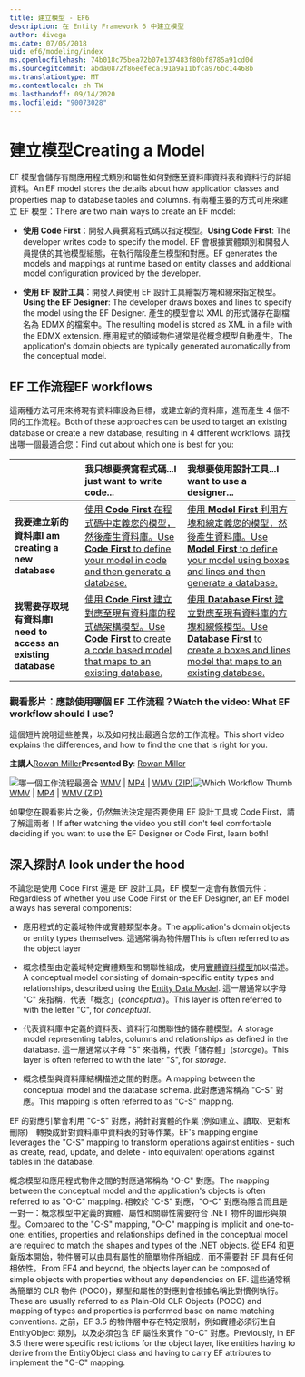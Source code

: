```yaml
---
title: 建立模型 - EF6
description: 在 Entity Framework 6 中建立模型
author: divega
ms.date: 07/05/2018
uid: ef6/modeling/index
ms.openlocfilehash: 74b018c75bea72b07e137483f80bf8785a91cd0d
ms.sourcegitcommit: abda0872f86eefeca191a9a11bfca976bc14468b
ms.translationtype: MT
ms.contentlocale: zh-TW
ms.lasthandoff: 09/14/2020
ms.locfileid: "90073028"
---
```

# <a name="creating-a-model"></a><span data-ttu-id="ce6d1-103">建立模型</span><span class="sxs-lookup"><span data-stu-id="ce6d1-103">Creating a Model</span></span>

<span data-ttu-id="ce6d1-104">EF 模型會儲存有關應用程式類別和屬性如何對應至資料庫資料表和資料行的詳細資料。</span><span class="sxs-lookup"><span data-stu-id="ce6d1-104">An EF model stores the details about how application classes and properties map to database tables and columns.</span></span> <span data-ttu-id="ce6d1-105">有兩種主要的方式可用來建立 EF 模型：</span><span class="sxs-lookup"><span data-stu-id="ce6d1-105">There are two main ways to create an EF model:</span></span>

- <span data-ttu-id="ce6d1-106">**使用 Code First**：開發人員撰寫程式碼以指定模型。</span><span class="sxs-lookup"><span data-stu-id="ce6d1-106">**Using Code First**: The developer writes code to specify the model.</span></span> <span data-ttu-id="ce6d1-107">EF 會根據實體類別和開發人員提供的其他模型組態，在執行階段產生模型和對應。</span><span class="sxs-lookup"><span data-stu-id="ce6d1-107">EF generates the models and mappings at runtime based on entity classes and additional model configuration provided by the developer.</span></span>

- <span data-ttu-id="ce6d1-108">**使用 EF 設計工具**：開發人員使用 EF 設計工具繪製方塊和線來指定模型。</span><span class="sxs-lookup"><span data-stu-id="ce6d1-108">**Using the EF Designer**: The developer draws boxes and lines to specify the model using the EF Designer.</span></span> <span data-ttu-id="ce6d1-109">產生的模型會以 XML 的形式儲存在副檔名為 EDMX 的檔案中。</span><span class="sxs-lookup"><span data-stu-id="ce6d1-109">The resulting model is stored as XML in a file with the EDMX extension.</span></span> <span data-ttu-id="ce6d1-110">應用程式的領域物件通常是從概念模型自動產生。</span><span class="sxs-lookup"><span data-stu-id="ce6d1-110">The application's domain objects are typically generated automatically from the conceptual model.</span></span>

## <a name="ef-workflows"></a><span data-ttu-id="ce6d1-111">EF 工作流程</span><span class="sxs-lookup"><span data-stu-id="ce6d1-111">EF workflows</span></span>

<span data-ttu-id="ce6d1-112">這兩種方法可用來將現有資料庫設為目標，或建立新的資料庫，進而產生 4 個不同的工作流程。</span><span class="sxs-lookup"><span data-stu-id="ce6d1-112">Both of these approaches can be used to target an existing database or create a new database, resulting in 4 different workflows.</span></span>
<span data-ttu-id="ce6d1-113">請找出哪一個最適合您：</span><span class="sxs-lookup"><span data-stu-id="ce6d1-113">Find out about which one is best for you:</span></span>  

|                                           | <span data-ttu-id="ce6d1-114">我只想要撰寫程式碼...</span><span class="sxs-lookup"><span data-stu-id="ce6d1-114">I just want to write code...</span></span>                                                                                                                   | <span data-ttu-id="ce6d1-115">我想要使用設計工具...</span><span class="sxs-lookup"><span data-stu-id="ce6d1-115">I want to use a designer...</span></span>                                                                                                                        |
|:------------------------------------------|:-----------------------------------------------------------------------------------------------------------------------------------------------|:---------------------------------------------------------------------------------------------------------------------------------------------------|
| <span data-ttu-id="ce6d1-116">**我要建立新的資料庫**</span><span class="sxs-lookup"><span data-stu-id="ce6d1-116">**I am creating a new database**</span></span>          | [<span data-ttu-id="ce6d1-117">使用 **Code First** 在程式碼中定義您的模型，然後產生資料庫。</span><span class="sxs-lookup"><span data-stu-id="ce6d1-117">Use **Code First** to define your model in code and then generate a database.</span></span>](xref:ef6/modeling/code-first/workflows/new-database)           | [<span data-ttu-id="ce6d1-118">使用 **Model First** 利用方塊和線定義您的模型，然後產生資料庫。</span><span class="sxs-lookup"><span data-stu-id="ce6d1-118">Use **Model First** to define your model using boxes and lines and then generate a database.</span></span>](xref:ef6/modeling/designer/workflows/model-first)   |
| <span data-ttu-id="ce6d1-119">**我需要存取現有資料庫**</span><span class="sxs-lookup"><span data-stu-id="ce6d1-119">**I need to access an existing database**</span></span> | [<span data-ttu-id="ce6d1-120">使用 **Code First** 建立對應至現有資料庫的程式碼架構模型。</span><span class="sxs-lookup"><span data-stu-id="ce6d1-120">Use **Code First** to create a code based model that maps to an existing database.</span></span>](xref:ef6/modeling/code-first/workflows/existing-database) | [<span data-ttu-id="ce6d1-121">使用 **Database First** 建立對應至現有資料庫的方塊和線條模型。</span><span class="sxs-lookup"><span data-stu-id="ce6d1-121">Use **Database First** to create a boxes and lines model that maps to an existing database.</span></span>](xref:ef6/modeling/designer/workflows/database-first) |

### <a name="watch-the-video-what-ef-workflow-should-i-use"></a><span data-ttu-id="ce6d1-122">觀看影片：應該使用哪個 EF 工作流程？</span><span class="sxs-lookup"><span data-stu-id="ce6d1-122">Watch the video: What EF workflow should I use?</span></span>

<span data-ttu-id="ce6d1-123">這個短片說明這些差異，以及如何找出最適合您的工作流程。</span><span class="sxs-lookup"><span data-stu-id="ce6d1-123">This short video explains the differences, and how to find the one that is right for you.</span></span>

<span data-ttu-id="ce6d1-124">**主講人**[Rowan Miller](https://romiller.com/)</span><span class="sxs-lookup"><span data-stu-id="ce6d1-124">**Presented By**: [Rowan Miller](https://romiller.com/)</span></span>

<span data-ttu-id="ce6d1-125">![哪一個工作流程最適合](../media/whichworkflow-thumb.png) [WMV](https://download.microsoft.com/download/8/F/8/8F81F4CD-3678-4229-8D79-0C63FFA3C595/HDI_ITPro_Technet_winvideo_ChoseYourWorkflow.wmv) | [MP4](https://download.microsoft.com/download/8/F/8/8F81F4CD-3678-4229-8D79-0C63FFA3C595/HDI_ITPro_Technet_mp4video_ChoseYourWorkflow.m4v) | [WMV (ZIP)](https://download.microsoft.com/download/8/F/8/8F81F4CD-3678-4229-8D79-0C63FFA3C595/HDI_ITPro_Technet_winvideo_ChoseYourWorkflow.zip)</span><span class="sxs-lookup"><span data-stu-id="ce6d1-125">![Which Workflow Thumb](../media/whichworkflow-thumb.png) [WMV](https://download.microsoft.com/download/8/F/8/8F81F4CD-3678-4229-8D79-0C63FFA3C595/HDI_ITPro_Technet_winvideo_ChoseYourWorkflow.wmv) | [MP4](https://download.microsoft.com/download/8/F/8/8F81F4CD-3678-4229-8D79-0C63FFA3C595/HDI_ITPro_Technet_mp4video_ChoseYourWorkflow.m4v) | [WMV (ZIP)](https://download.microsoft.com/download/8/F/8/8F81F4CD-3678-4229-8D79-0C63FFA3C595/HDI_ITPro_Technet_winvideo_ChoseYourWorkflow.zip)</span></span>

<span data-ttu-id="ce6d1-126">如果您在觀看影片之後，仍然無法決定是否要使用 EF 設計工具或 Code First，請了解這兩者！</span><span class="sxs-lookup"><span data-stu-id="ce6d1-126">If after watching the video you still don't feel comfortable deciding if you want to use the EF Designer or Code First, learn both!</span></span>

## <a name="a-look-under-the-hood"></a><span data-ttu-id="ce6d1-127">深入探討</span><span class="sxs-lookup"><span data-stu-id="ce6d1-127">A look under the hood</span></span>

<span data-ttu-id="ce6d1-128">不論您是使用 Code First 還是 EF 設計工具，EF 模型一定會有數個元件：</span><span class="sxs-lookup"><span data-stu-id="ce6d1-128">Regardless of whether you use Code First or the EF Designer, an EF model always has several components:</span></span>

- <span data-ttu-id="ce6d1-129">應用程式的定義域物件或實體類型本身。</span><span class="sxs-lookup"><span data-stu-id="ce6d1-129">The application's domain objects or entity types themselves.</span></span> <span data-ttu-id="ce6d1-130">這通常稱為物件層</span><span class="sxs-lookup"><span data-stu-id="ce6d1-130">This is often referred to as the object layer</span></span>

- <span data-ttu-id="ce6d1-131">概念模型由定義域特定實體類型和關聯性組成，使用[實體資料模型](xref:ef6/resources/glossary#entity-data-model)加以描述。</span><span class="sxs-lookup"><span data-stu-id="ce6d1-131">A conceptual model consisting of domain-specific entity types and relationships, described using the [Entity Data Model](xref:ef6/resources/glossary#entity-data-model).</span></span> <span data-ttu-id="ce6d1-132">這一層通常以字母 "C" 來指稱，代表「概念」(_conceptual_)。</span><span class="sxs-lookup"><span data-stu-id="ce6d1-132">This layer is often referred to with the letter "C", for _conceptual_.</span></span>

- <span data-ttu-id="ce6d1-133">代表資料庫中定義的資料表、資料行和關聯性的儲存體模型。</span><span class="sxs-lookup"><span data-stu-id="ce6d1-133">A storage model representing tables, columns and relationships as defined in the database.</span></span> <span data-ttu-id="ce6d1-134">這一層通常以字母 "S" 來指稱，代表「儲存體」(_storage_)。</span><span class="sxs-lookup"><span data-stu-id="ce6d1-134">This layer is often referred to with the later "S", for _storage_.</span></span>  

- <span data-ttu-id="ce6d1-135">概念模型與資料庫結構描述之間的對應。</span><span class="sxs-lookup"><span data-stu-id="ce6d1-135">A mapping between the conceptual model and the database schema.</span></span> <span data-ttu-id="ce6d1-136">此對應通常稱為 "C-S" 對應。</span><span class="sxs-lookup"><span data-stu-id="ce6d1-136">This mapping is often referred to as "C-S" mapping.</span></span>

<span data-ttu-id="ce6d1-137">EF 的對應引擎會利用 "C-S" 對應，將針對實體的作業 (例如建立、讀取、更新和刪除)　轉換成針對資料庫中資料表的對等作業。</span><span class="sxs-lookup"><span data-stu-id="ce6d1-137">EF's mapping engine leverages the "C-S" mapping to transform operations against entities - such as create, read, update, and delete - into equivalent operations against tables in the database.</span></span>

<span data-ttu-id="ce6d1-138">概念模型和應用程式物件之間的對應通常稱為 "O-C" 對應。</span><span class="sxs-lookup"><span data-stu-id="ce6d1-138">The mapping between the conceptual model and the application's objects is often referred to as "O-C" mapping.</span></span> <span data-ttu-id="ce6d1-139">相較於 "C-S" 對應，"O-C" 對應為隱含而且是一對一：概念模型中定義的實體、屬性和關聯性需要符合 .NET 物件的圖形與類型。</span><span class="sxs-lookup"><span data-stu-id="ce6d1-139">Compared to the "C-S" mapping, "O-C" mapping is implicit and one-to-one: entities, properties and relationships defined in the conceptual model are required to match the shapes and types of the .NET objects.</span></span> <span data-ttu-id="ce6d1-140">從 EF4 和更新版本開始，物件層可以由具有屬性的簡單物件所組成，而不需要對 EF 具有任何相依性。</span><span class="sxs-lookup"><span data-stu-id="ce6d1-140">From EF4 and beyond, the objects layer can be composed of simple objects with properties without any dependencies on EF.</span></span> <span data-ttu-id="ce6d1-141">這些通常稱為簡單的 CLR 物件 (POCO)，類型和屬性的對應則會根據名稱比對慣例執行。</span><span class="sxs-lookup"><span data-stu-id="ce6d1-141">These are usually referred to as Plain-Old CLR Objects (POCO) and mapping of types and properties is performed base on name matching conventions.</span></span> <span data-ttu-id="ce6d1-142">之前，EF 3.5 的物件層中存在特定限制，例如實體必須衍生自 EntityObject 類別，以及必須包含 EF 屬性來實作 "O-C" 對應。</span><span class="sxs-lookup"><span data-stu-id="ce6d1-142">Previously, in EF 3.5 there were specific restrictions for the object layer, like entities having to derive from the EntityObject class and having to carry EF attributes to implement the "O-C" mapping.</span></span>
